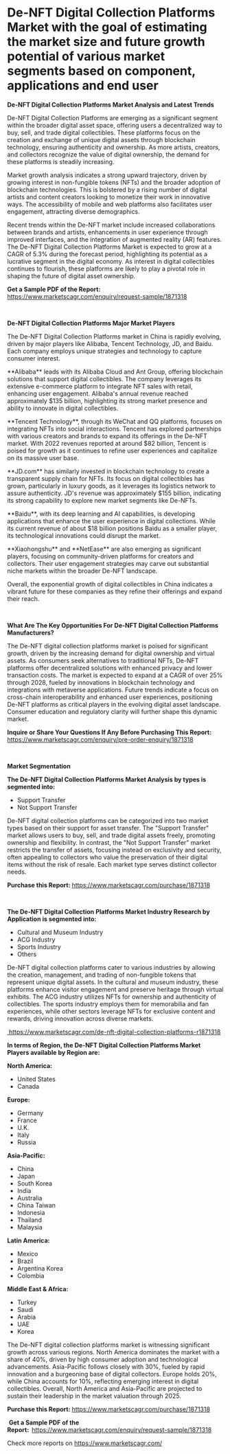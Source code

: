 <p><h1>De-NFT Digital Collection Platforms Market with the goal of estimating the market size and future growth potential of various market segments based on component, applications and end user</h1></p><p><strong>De-NFT Digital Collection Platforms Market Analysis and Latest Trends</strong></p>
<p><p>De-NFT Digital Collection Platforms are emerging as a significant segment within the broader digital asset space, offering users a decentralized way to buy, sell, and trade digital collectibles. These platforms focus on the creation and exchange of unique digital assets through blockchain technology, ensuring authenticity and ownership. As more artists, creators, and collectors recognize the value of digital ownership, the demand for these platforms is steadily increasing.</p><p>Market growth analysis indicates a strong upward trajectory, driven by growing interest in non-fungible tokens (NFTs) and the broader adoption of blockchain technologies. This is bolstered by a rising number of digital artists and content creators looking to monetize their work in innovative ways. The accessibility of mobile and web platforms also facilitates user engagement, attracting diverse demographics.</p><p>Recent trends within the De-NFT market include increased collaborations between brands and artists, enhancements in user experience through improved interfaces, and the integration of augmented reality (AR) features. The De-NFT Digital Collection Platforms Market is expected to grow at a CAGR of 5.3% during the forecast period, highlighting its potential as a lucrative segment in the digital economy. As interest in digital collectibles continues to flourish, these platforms are likely to play a pivotal role in shaping the future of digital asset ownership.</p></p>
<p><strong>Get a Sample PDF of the Report:&nbsp;</strong> <a href="https://www.marketscagr.com/enquiry/request-sample/1871318?utm_campaign=3292&utm_medium=2&utm_source=Github&utm_content=ia&utm_term=08042025&utm_id=de-nft-digital-collection-platforms">https://www.marketscagr.com/enquiry/request-sample/1871318</a></p>
<p>&nbsp;</p>
<p><strong>De-NFT Digital Collection Platforms Major Market Players</strong></p>
<p><p>The De-NFT Digital Collection Platforms market in China is rapidly evolving, driven by major players like Alibaba, Tencent Technology, JD, and Baidu. Each company employs unique strategies and technology to capture consumer interest.</p><p>**Alibaba** leads with its Alibaba Cloud and Ant Group, offering blockchain solutions that support digital collectibles. The company leverages its extensive e-commerce platform to integrate NFT sales with retail, enhancing user engagement. Alibaba's annual revenue reached approximately $135 billion, highlighting its strong market presence and ability to innovate in digital collectibles.</p><p>**Tencent Technology**, through its WeChat and QQ platforms, focuses on integrating NFTs into social interactions. Tencent has explored partnerships with various creators and brands to expand its offerings in the De-NFT market. With 2022 revenues reported at around $82 billion, Tencent is poised for growth as it continues to refine user experiences and capitalize on its massive user base.</p><p>**JD.com** has similarly invested in blockchain technology to create a transparent supply chain for NFTs. Its focus on digital collectibles has grown, particularly in luxury goods, as it leverages its logistics network to assure authenticity. JD's revenue was approximately $155 billion, indicating its strong capability to explore new market segments like De-NFTs.</p><p>**Baidu**, with its deep learning and AI capabilities, is developing applications that enhance the user experience in digital collections. While its current revenue of about $18 billion positions Baidu as a smaller player, its technological innovations could disrupt the market.</p><p>**Xiaohongshu** and **NetEase** are also emerging as significant players, focusing on community-driven platforms for creators and collectors. Their user engagement strategies may carve out substantial niche markets within the broader De-NFT landscape. </p><p>Overall, the exponential growth of digital collectibles in China indicates a vibrant future for these companies as they refine their offerings and expand their reach.</p></p>
<p>&nbsp;</p>
<p><strong>What Are The Key Opportunities For De-NFT Digital Collection Platforms Manufacturers?</strong></p>
<p><p>The De-NFT digital collection platforms market is poised for significant growth, driven by the increasing demand for digital ownership and virtual assets. As consumers seek alternatives to traditional NFTs, De-NFT platforms offer decentralized solutions with enhanced privacy and lower transaction costs. The market is expected to expand at a CAGR of over 25% through 2028, fueled by innovations in blockchain technology and integrations with metaverse applications. Future trends indicate a focus on cross-chain interoperability and enhanced user experiences, positioning De-NFT platforms as critical players in the evolving digital asset landscape. Consumer education and regulatory clarity will further shape this dynamic market.</p></p>
<p><strong>Inquire or Share Your Questions If Any Before Purchasing This Report:</strong> <a href="https://www.marketscagr.com/enquiry/pre-order-enquiry/1871318?utm_campaign=3292&utm_medium=2&utm_source=Github&utm_content=ia&utm_term=08042025&utm_id=de-nft-digital-collection-platforms">https://www.marketscagr.com/enquiry/pre-order-enquiry/1871318</a></p>
<p>&nbsp;</p>
<p><strong>Market Segmentation</strong></p>
<p><strong>The De-NFT Digital Collection Platforms Market Analysis by types is segmented into:</strong></p>
<p><ul><li>Support Transfer</li><li>Not Support Transfer</li></ul></p>
<p><p>De-NFT digital collection platforms can be categorized into two market types based on their support for asset transfer. The "Support Transfer" market allows users to buy, sell, and trade digital assets freely, promoting ownership and flexibility. In contrast, the "Not Support Transfer" market restricts the transfer of assets, focusing instead on exclusivity and security, often appealing to collectors who value the preservation of their digital items without the risk of resale. Each market type serves distinct collector needs.</p></p>
<p><strong>Purchase this Report:&nbsp;</strong><a href="https://www.marketscagr.com/purchase/1871318?utm_campaign=3292&utm_medium=2&utm_source=Github&utm_content=ia&utm_term=08042025&utm_id=de-nft-digital-collection-platforms">https://www.marketscagr.com/purchase/1871318</a></p>
<p>&nbsp;</p>
<p><strong>The De-NFT Digital Collection Platforms Market Industry Research by Application is segmented into:</strong></p>
<p><ul><li>Cultural and Museum Industry</li><li>ACG Industry</li><li>Sports Industry</li><li>Others</li></ul></p>
<p><p>De-NFT digital collection platforms cater to various industries by allowing the creation, management, and trading of non-fungible tokens that represent unique digital assets. In the cultural and museum industry, these platforms enhance visitor engagement and preserve heritage through virtual exhibits. The ACG industry utilizes NFTs for ownership and authenticity of collectibles. The sports industry employs them for memorabilia and fan experiences, while other sectors leverage NFTs for exclusive content and rewards, driving innovation across diverse markets.</p></p>
<p><a href="https://www.marketscagr.com/de-nft-digital-collection-platforms-r1871318?utm_campaign=3292&utm_medium=2&utm_source=Github&utm_content=ia&utm_term=08042025&utm_id=de-nft-digital-collection-platforms">&nbsp;https://www.marketscagr.com/de-nft-digital-collection-platforms-r1871318</a></p>
<p><strong>In terms of Region, the De-NFT Digital Collection Platforms Market Players available by Region are:</strong></p>
<p>
    <p> <strong> North America: </strong>
        <ul>
            <li>United States</li>
            <li>Canada</li>
        </ul>
        </p> 
    <p> <strong> Europe: </strong>
        <ul>
            <li>Germany</li>
            <li>France</li>
            <li>U.K.</li>
            <li>Italy</li>
            <li>Russia</li>
        </ul>
        </p> 
    <p> <strong> Asia-Pacific: </strong>
        <ul>
            <li>China</li>
            <li>Japan</li>
            <li>South Korea</li>
            <li>India</li>
            <li>Australia</li>
            <li>China Taiwan</li>
            <li>Indonesia</li>
            <li>Thailand</li>
            <li>Malaysia</li>
        </ul>
        </p> 
    <p> <strong> Latin America: </strong>
        <ul>
            <li>Mexico</li>
            <li>Brazil</li>
            <li>Argentina Korea</li>
            <li>Colombia</li>
        </ul>
        </p> 
    <p> <strong> Middle East & Africa: </strong>
        <ul>
            <li>Turkey</li>
            <li>Saudi</li>
            <li>Arabia</li>
            <li>UAE</li>
            <li>Korea</li>
        </ul>
    </p>
    </p>
<p><p>The De-NFT digital collection platforms market is witnessing significant growth across various regions. North America dominates the market with a share of 40%, driven by high consumer adoption and technological advancements. Asia-Pacific follows closely with 30%, fueled by rapid innovation and a burgeoning base of digital collectors. Europe holds 20%, while China accounts for 10%, reflecting emerging interest in digital collectibles. Overall, North America and Asia-Pacific are projected to sustain their leadership in the market valuation through 2025.</p></p>
<p><strong>Purchase this Report: </strong><a href="https://www.marketscagr.com/purchase/1871318?utm_campaign=3292&utm_medium=2&utm_source=Github&utm_content=ia&utm_term=08042025&utm_id=de-nft-digital-collection-platforms">https://www.marketscagr.com/purchase/1871318</a></p>
<p>&nbsp;<strong>Get a Sample PDF of the Report:&nbsp;&nbsp;</strong><a href="https://www.marketscagr.com/enquiry/request-sample/1871318?utm_campaign=3292&utm_medium=2&utm_source=Github&utm_content=ia&utm_term=08042025&utm_id=de-nft-digital-collection-platforms">https://www.marketscagr.com/enquiry/request-sample/1871318</a></p>
<p><strong></strong></p>
<p>Check more reports on <a href="https://www.marketscagr.com/?utm_campaign=3292&utm_medium=2&utm_source=Github&utm_content=ia&utm_term=08042025&utm_id=de-nft-digital-collection-platforms">https://www.marketscagr.com/</a></p>